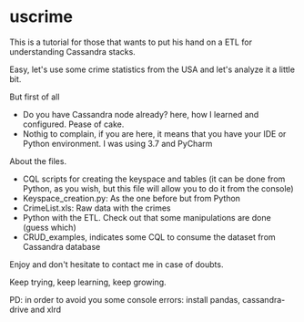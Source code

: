 # uscrime
This is a tutorial for those that wants to put his hand on a ETL for understanding Cassandra stacks.

Easy, let's use some crime statistics from the USA and let's analyze it a little bit.

But first of all
* Do you have Cassandra node already? here, how I learned and configured. Pease of cake.
* Nothig to complain, if you are here, it means that you have your IDE or Python environment. I was using 3.7 and PyCharm

About the files.
* CQL scripts for creating the keyspace and tables (it can be done from Python, as you wish, but this file will allow you to do it from the console)
* Keyspace_creation.py: As the one before but from Python
* CrimeList.xls: Raw data with the crimes
* Python with the ETL. Check out that some manipulations are done (guess which)
* CRUD_examples, indicates some CQL to consume the dataset from Cassandra database

Enjoy and don't hesitate to contact me in case of doubts.

Keep trying, keep learning, keep growing.

PD: in order to avoid you some console errors: install pandas, cassandra-drive and xlrd
